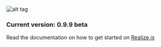 ![alt tag](https://working-minds.github.io/realizejs/assets/img/content/realizejs.png)

### Current version: 0.9.9 beta

Read the documentation on how to get started on [Realize.js](https://working-minds.github.io/realizejs/en)
